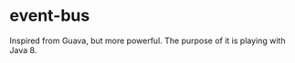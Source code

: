 event-bus
=========

Inspired from Guava, but more powerful. The purpose of it is playing with Java 8.
